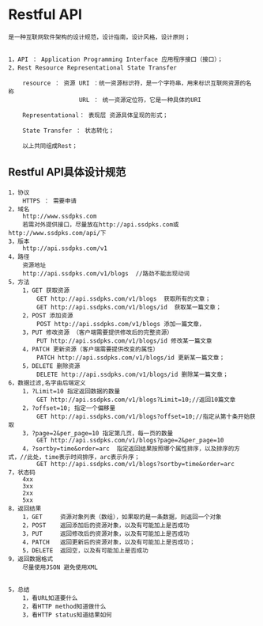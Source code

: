 # Restful API
    是一种互联网软件架构的设计规范，设计指南，设计风格，设计原则；


    1，API ： Application Programming Interface 应用程序接口（接口）；
    2，Rest Resource Representational State Transfer 

        resource ： 资源 URI ：统一资源标识符，是一个字符串，用来标识互联网资源的名称
                        URL ： 统一资源定位符，它是一种具体的URI

        Representational： 表现层 资源具体呈现的形式；

        State Transfer ： 状态转化；

        以上共同组成Rest；


## Restful API具体设计规范
    1，协议
        HTTPS ： 需要申请
    2，域名
        http://www.ssdpks.com
        若需对外提供接口，尽量放在http://api.ssdpks.com或http://www.ssdpks.com/api/下
    3，版本
        http://api.ssdpks.com/v1
    4，路径
        资源地址
        http://api.ssdpks.com/v1/blogs  //路劲不能出现动词
    5，方法
        1，GET 获取资源
            GET http://api.ssdpks.com/v1/blogs  获取所有的文章；            
            GET http://api.ssdpks.com/v1/blogs/id  获取某一篇文章；
        2，POST 添加资源
            POST http://api.ssdpks.com/v1/blogs 添加一篇文章，
        3，PUT 修改资源 （客户端需要提供修改后的完整资源）
            PUT http://api.ssdpks.com/v1/blogs/id 修改某一篇文章
        4，PATCH 更新资源（客户端需要提供改变的属性）
            PATCH http://api.ssdpks.com/v1/blogs/id 更新某一篇文章；
        5，DELETE 删除资源
            DELETE http://api.ssdpks.com/v1/blogs/id 删除某一篇文章；
    6，数据过滤,名字由后端定义
        1，?Limit=10 指定返回数据的数量
            GET http://api.ssdpks.com/v1/blogs?Limit=10;//返回10篇文章
        2，?offset=10; 指定一个偏移量
            GET http://api.ssdpks.com/v1/blogs?offset=10;//指定从第十条开始获取
        3，?page=2&per_page=10 指定第几页，每一页的数量
            GET http://api.ssdpks.com/v1/blogs?page=2&per_page=10 
        4，?sortby=time&order=arc  指定返回结果按照哪个属性排序，以及排序的方式，//此处，time表示时间排序，arc表示升序；
            GET http://api.ssdpks.com/v1/blogs?sortby=time&order=arc
    7，状态码
        4xx
        3xx
        2xx
        5xx
    8，返回结果
        1，GET     资源对象列表（数组），如果取的是一条数据，则返回一个对象
        2，POST    返回添加后的资源对象，以及有可能加上是否成功
        3，PUT     返回修改后的资源对象，以及有可能加上是否成功
        4，PATCH   返回更新后的资源对象，以及有可能加上是否成功；
        5，DELETE  返回空，以及有可能加上是否成功
    9，返回数据格式
        尽量使用JSON 避免使用XML

    
    5，总结
        1，看URL知道要什么
        2，看HTTP method知道做什么
        3，看HTTP status知道结果如何
        
            
